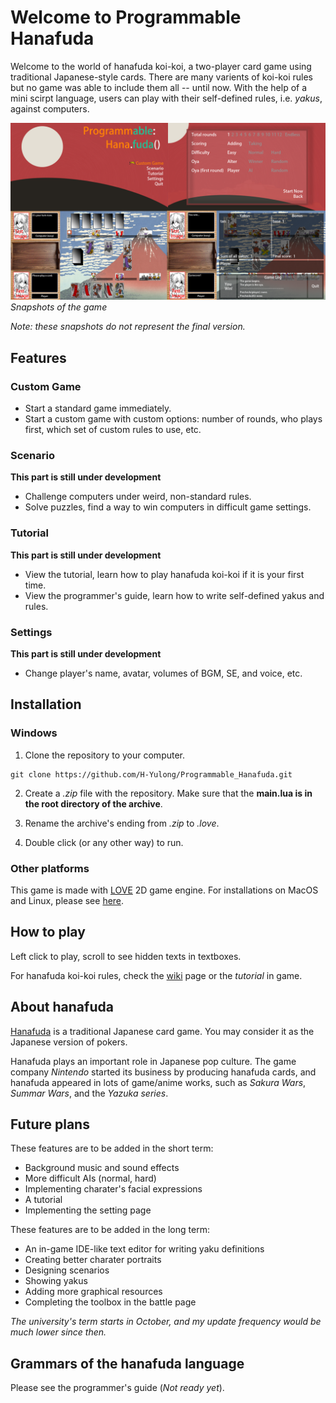 # Welcome to Programmable Hanafuda

Welcome to the world of hanafuda koi-koi, a two-player card game using traditional Japanese-style cards. There are many varients of koi-koi rules but no game was able to include them all -- until now. With the help of a mini scirpt language, users can play with their self-defined rules, i.e. *yakus*, against computers.

![Game snapshots](data/graphics/snapshots.png)
*Snapshots of the game*

*Note: these snapshots do not represent the final version.*

## Features

### Custom Game
- Start a standard game immediately.
- Start a custom game with custom options: number of rounds, who plays first, which set of custom rules to use, etc.

### Scenario
**This part is still under development** 
- Challenge computers under weird, non-standard rules.
- Solve puzzles, find a way to win computers in difficult game settings.  

### Tutorial
**This part is still under development**
- View the tutorial, learn how to play hanafuda koi-koi if it is your first time.
- View the programmer's guide, learn how to write self-defined yakus and rules.

### Settings
**This part is still under development**
- Change player's name, avatar, volumes of BGM, SE, and voice, etc.

## Installation

### Windows

1. Clone the repository to your computer.

```shell
git clone https://github.com/H-Yulong/Programmable_Hanafuda.git
```

2. Create a *.zip* file with the repository. Make sure that the **main.lua is in the root directory of the archive**.

3. Rename the archive's ending from *.zip* to *.love*.

4. Double click (or any other way) to run.

### Other platforms

This game is made with [LOVE](https://love2d.org/) 2D game engine.
For installations on MacOS and Linux, please see [here](https://love2d.org/wiki/Game_Distribution).


## How to play

Left click to play, scroll to see hidden texts in textboxes.

For hanafuda koi-koi rules, check the [wiki](https://en.wikipedia.org/wiki/Koi-Koi) page or the *tutorial* in game.

## About hanafuda

[Hanafuda](https://en.wikipedia.org/wiki/Hanafuda) is a traditional Japanese card game. You may consider it as the Japanese version of pokers.

Hanafuda plays an important role in Japanese pop culture. The game company *Nintendo* started its business by producing hanafuda cards, and hanafuda appeared in lots of game/anime works, such as *Sakura Wars*, *Summar Wars*, and the *Yazuka series*.

## Future plans

These features are to be added in the short term:

- Background music and sound effects
- More difficult AIs (normal, hard)
- Implementing charater's facial expressions
- A tutorial
- Implementing the setting page

These features are to be added in the long term:

- An in-game IDE-like text editor for writing yaku definitions
- Creating better charater portraits
- Designing scenarios
- Showing yakus
- Adding more graphical resources
- Completing the toolbox in the battle page

*The university's term starts in October, and my update frequency would be much lower since then.*

## Grammars of the hanafuda language
Please see the programmer's guide (*Not ready yet*).